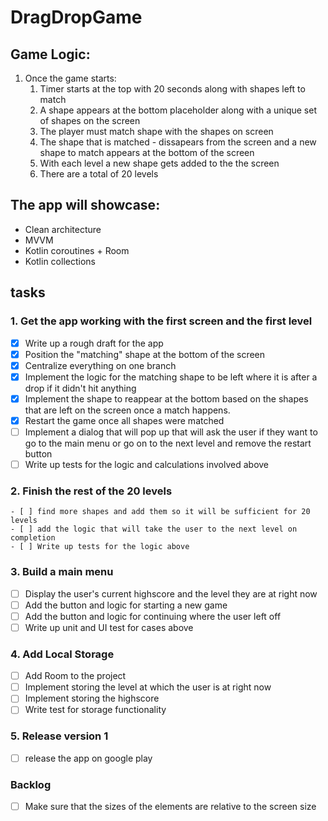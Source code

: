 # DragDropGame

## Game Logic:
1. Once the game starts:
    1. Timer starts at the top with 20 seconds along with shapes left to match
    2. A shape appears at the bottom placeholder along with a unique set of shapes on the screen
    3. The player must match shape with the shapes on screen
    4. The shape that is matched - dissapears from the screen and a new shape to match appears at the bottom of the screen
    5. With each level a new shape gets added to the the screen
    6. There are a total of 20 levels

## The app will showcase:

- Clean architecture
- MVVM
- Kotlin coroutines + Room
- Kotlin collections


## tasks

### 1. Get the app working with the first screen and the first level
  - [x] Write up a rough draft for the app
  - [x] Position the "matching" shape at the bottom of the screen
  - [x] Centralize everything on one branch
  - [x] Implement the logic for the matching shape to be left where it is after a drop if it didn't hit anything
  - [x] Implement the shape to reappear at the bottom based on the shapes that are left on the screen once a match happens.
  - [x] Restart the game once all shapes were matched
  - [ ] Implement a dialog that will pop up that will ask the user if they want to  go to the main menu or go on to the next level and remove the restart button
  - [ ] Write up tests for the logic and calculations involved above

### 2. Finish the rest of the 20 levels
    - [ ] find more shapes and add them so it will be sufficient for 20 levels
    - [ ] add the logic that will take the user to the next level on completion
    - [ ] Write up tests for the logic above

### 3. Build a main menu
  - [ ] Display the user's current highscore and the level they are at right now
  - [ ] Add the button and logic for starting a new game
  - [ ] Add the button and logic for continuing where the user left off
  - [ ] Write up unit and UI test for cases above

### 4. Add Local Storage
  - [ ] Add Room to the project
  - [ ] Implement storing the level at which the user is at right now
  - [ ] Implement storing the highscore
  - [ ] Write test for storage functionality

### 5. Release version 1
  - [ ] release the app on google play

### Backlog
  - [ ] Make sure that the sizes of the elements are relative to the screen size